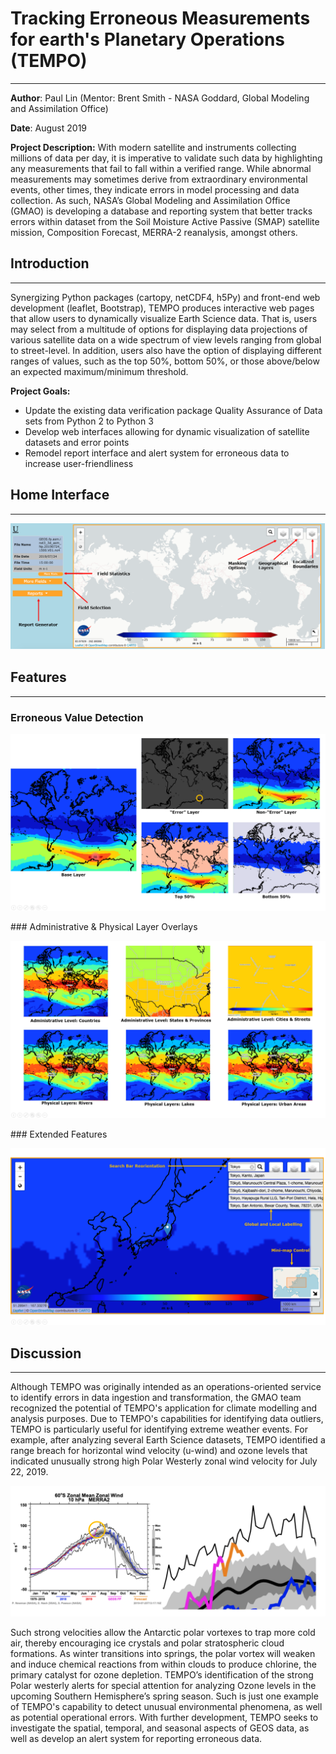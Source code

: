 # Tracking Erroneous Measurements for earth's Planetary Operations (TEMPO)
---
**Author**: Paul Lin (Mentor: Brent Smith - NASA Goddard, Global Modeling and Assimilation Office)

**Date**: August 2019

**Project Description:** With modern satellite and instruments collecting millions of data per day, it is imperative to validate such data by highlighting any measurements that fail to fall within a verified range. While abnormal measurements may sometimes derive from extraordinary environmental events, other times, they indicate errors in model processing and data collection. As such, NASA’s Global Modeling and Assimilation Office (GMAO) is developing a database and reporting system that better tracks errors within dataset from the Soil Moisture Active Passive (SMAP) satellite mission, Composition Forecast, MERRA-2 reanalysis, amongst others.

## Introduction
---
Synergizing Python packages (cartopy, netCDF4, h5Py) and front-end web development (leaflet, Bootstrap), TEMPO produces interactive web pages that allow users to dynamically visualize Earth Science data. That is, users may select from a multitude of options for displaying data projections of various satellite data on a wide spectrum of view levels ranging from global to street-level. In addition, users also have the option of displaying different ranges of values, such as the top 50%, bottom 50%, or those above/below an expected maximum/minimum threshold.

**Project Goals:**
- Update the existing data verification package Quality Assurance of Data sets from Python 2 to Python 3
- Develop web interfaces allowing for dynamic visualization of satellite datasets and error points
- Remodel report interface and alert system for erroneous data to increase user-friendliness

## Home Interface
---
<p align = "center"><img src="https://github.com/paulslin/paulslin.github.io/blob/main/images/TEMPO/home_interface.PNG?raw=true"></p>

## Features
---
### Erroneous Value Detection
<p align = "center"><img src="https://github.com/paulslin/paulslin.github.io/blob/main/images/TEMPO/error_masking.PNG?raw=true"></p>
### Administrative & Physical Layer Overlays
<p align = "center"><img src="https://github.com/paulslin/paulslin.github.io/blob/main/images/TEMPO/layering.PNG?raw=true"></p>
### Extended Features
<p align = "center"><img src="https://github.com/paulslin/paulslin.github.io/blob/main/images/TEMPO/features.PNG?raw=true"></p>

## Discussion
---
Although TEMPO was originally intended as an operations-oriented service to identify errors in data ingestion and transformation, the GMAO team recognized the potential of TEMPO's application for climate modelling and analysis purposes. Due to TEMPO's capabilities for identifying data outliers, TEMPO is particularly useful for identifying extreme weather events. For example, after analyzing several Earth Science datasets, TEMPO identified a range breach for horizontal wind velocity (u-wind) and ozone levels that indicated unusually strong high Polar Westerly zonal wind velocity for July 22, 2019.
<p align = "center"><img src="https://github.com/paulslin/paulslin.github.io/blob/main/images/TEMPO/polar_event.PNG?raw=true"></p>
Such strong velocities allow the Antarctic polar vortexes to trap more cold air, thereby encouraging ice crystals and polar stratospheric cloud formations. As winter transitions into springs, the polar vortex will weaken and induce chemical reactions from within clouds to produce chlorine, the primary catalyst for ozone depletion. TEMPO’s identification of the strong Polar westerly alerts for special attention for analyzing Ozone levels in the upcoming Southern Hemisphere’s spring season. Such is just one example of TEMPO's capability to detect unusual environmental phenomena, as well as potential operational errors. With further development, TEMPO seeks to investigate the spatial, temporal, and seasonal aspects of GEOS data, as well as develop an alert system for reporting erroneous data.

